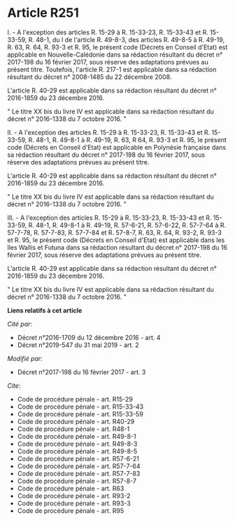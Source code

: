 # Article R251

I. - A l'exception des articles R. 15-29 à R. 15-33-23, R. 15-33-43 et R. 15-33-59, R. 48-1, du I de l'article R. 49-8-3, des
articles R. 49-8-5 à R. 49-19, R. 63, R. 64, 
R. 93-3 et R. 95, le présent code (Décrets en Conseil d'Etat) est applicable en Nouvelle-Calédonie dans sa rédaction
résultant du décret n° 2017-198 du 16 février 2017, sous réserve des adaptations prévues au présent titre. Toutefois,
l'article R. 217-1 est applicable dans sa rédaction résultant du décret n° 2008-1485 du 22 décembre 2008. 

L'article R. 40-29 est applicable dans sa rédaction résultant du décret n° 2016-1859 du 23 décembre 2016. 

" Le titre XX bis du livre IV est applicable dans sa rédaction résultant du décret n° 2016-1338 du 7 octobre 2016. " 

II. - A l'exception des articles R. 15-29 à R. 15-33-23, R. 15-33-43 et R. 15-33-59, R. 48-1, R. 49-8-1 à R. 49-19, R. 63, R
64, R. 93-3 et R. 95, le présent code (Décrets en Conseil d'Etat) est applicable en Polynésie française dans sa rédaction
résultant du décret n° 2017-198 du 16 février 2017, sous réserve des adaptations prévues au présent titre. 

L'article R. 40-29 est applicable dans sa rédaction résultant du décret n° 2016-1859 du 23 décembre 2016. 

" Le titre XX bis du livre IV est applicable dans sa rédaction résultant du décret n° 2016-1338 du 7 octobre 2016. " 

III. - A l'exception des articles R. 15-29 à R. 15-33-23, R. 15-33-43 et R. 15-33-59, R. 48-1, R. 49-8-1 à R. 49-19, R.
57-6-21, R. 57-6-22, R. 57-7-64 à R. 57-7-78, R. 57-7-83, R. 57-7-84 et R. 57-8-7, R. 63, R. 64, R. 93-2, R. 93-3 et R. 95,
le présent code (Décrets en Conseil d'Etat) est applicable dans les îles Wallis et Futuna dans sa rédaction résultant du
décret n° 2017-198 du 16 février 2017, sous réserve des adaptations prévues au présent titre. 

L'article R. 40-29 est applicable dans sa rédaction résultant du décret n° 2016-1859 du 23 décembre 2016. 

" Le titre XX bis du livre IV est applicable dans sa rédaction résultant du décret n° 2016-1338 du 7 octobre 2016. "

**Liens relatifs à cet article**

_Cité par_:

  - Décret n°2016-1709 du 12 décembre 2016 - art. 4
  - Décret n°2019-547 du 31 mai 2019 - art. 2

_Modifié par_:

  - Décret n°2017-198 du 16 février 2017 - art. 3

_Cite_:

  - Code de procédure pénale - art. R15-29
  - Code de procédure pénale - art. R15-33-43
  - Code de procédure pénale - art. R15-33-59
  - Code de procédure pénale - art. R40-29
  - Code de procédure pénale - art. R48-1
  - Code de procédure pénale - art. R49-8-1
  - Code de procédure pénale - art. R49-8-3
  - Code de procédure pénale - art. R49-8-5
  - Code de procédure pénale - art. R57-6-21
  - Code de procédure pénale - art. R57-7-64
  - Code de procédure pénale - art. R57-7-83
  - Code de procédure pénale - art. R57-8-7
  - Code de procédure pénale - art. R63
  - Code de procédure pénale - art. R93-2
  - Code de procédure pénale - art. R93-3
  - Code de procédure pénale - art. R95
